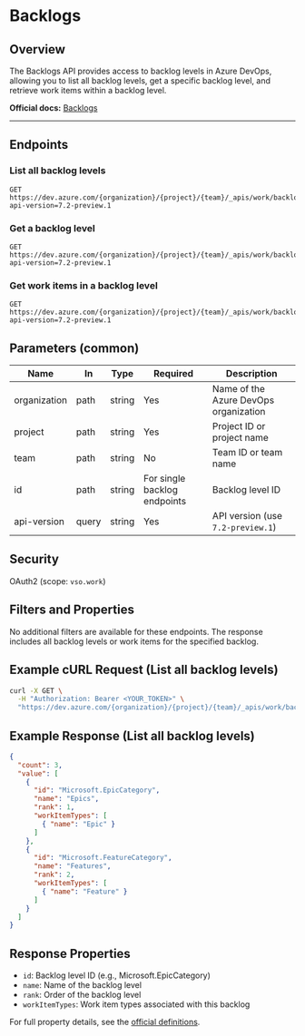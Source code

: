 
# Backlogs

## Overview

The Backlogs API provides access to backlog levels in Azure DevOps, allowing you to list all backlog levels, get a specific backlog level, and retrieve work items within a backlog level.

**Official docs:** [Backlogs](https://learn.microsoft.com/en-us/rest/api/azure/devops/work/backlogs?view=azure-devops-rest-7.2)

---

## Endpoints

### List all backlog levels
```
GET https://dev.azure.com/{organization}/{project}/{team}/_apis/work/backlogs?api-version=7.2-preview.1
```

### Get a backlog level
```
GET https://dev.azure.com/{organization}/{project}/{team}/_apis/work/backlogs/{id}?api-version=7.2-preview.1
```

### Get work items in a backlog level
```
GET https://dev.azure.com/{organization}/{project}/{team}/_apis/work/backlogs/{id}/workItems?api-version=7.2-preview.1
```

## Parameters (common)

| Name         | In    | Type   | Required | Description                                      |
|--------------|-------|--------|----------|--------------------------------------------------|
| organization | path  | string | Yes      | Name of the Azure DevOps organization            |
| project      | path  | string | Yes      | Project ID or project name                       |
| team         | path  | string | No       | Team ID or team name                             |
| id           | path  | string | For single backlog endpoints | Backlog level ID |
| api-version  | query | string | Yes      | API version (use `7.2-preview.1`)                |

## Security

OAuth2 (scope: `vso.work`)

## Filters and Properties

No additional filters are available for these endpoints. The response includes all backlog levels or work items for the specified backlog.

## Example cURL Request (List all backlog levels)

```bash
curl -X GET \
  -H "Authorization: Bearer <YOUR_TOKEN>" \
  "https://dev.azure.com/{organization}/{project}/{team}/_apis/work/backlogs?api-version=7.2-preview.1"
```

## Example Response (List all backlog levels)

```json
{
  "count": 3,
  "value": [
    {
      "id": "Microsoft.EpicCategory",
      "name": "Epics",
      "rank": 1,
      "workItemTypes": [
        { "name": "Epic" }
      ]
    },
    {
      "id": "Microsoft.FeatureCategory",
      "name": "Features",
      "rank": 2,
      "workItemTypes": [
        { "name": "Feature" }
      ]
    }
  ]
}
```

## Response Properties

- `id`: Backlog level ID (e.g., Microsoft.EpicCategory)
- `name`: Name of the backlog level
- `rank`: Order of the backlog level
- `workItemTypes`: Work item types associated with this backlog

For full property details, see the [official definitions](https://learn.microsoft.com/en-us/rest/api/azure/devops/work/backlogs?view=azure-devops-rest-7.2#definitions).
